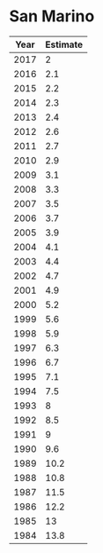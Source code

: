 # San Marino

| Year | Estimate |
| ---- | -------- |
| 2017 | 2 |
| 2016 | 2.1 |
| 2015 | 2.2 |
| 2014 | 2.3 |
| 2013 | 2.4 |
| 2012 | 2.6 |
| 2011 | 2.7 |
| 2010 | 2.9 |
| 2009 | 3.1 |
| 2008 | 3.3 |
| 2007 | 3.5 |
| 2006 | 3.7 |
| 2005 | 3.9 |
| 2004 | 4.1 |
| 2003 | 4.4 |
| 2002 | 4.7 |
| 2001 | 4.9 |
| 2000 | 5.2 |
| 1999 | 5.6 |
| 1998 | 5.9 |
| 1997 | 6.3 |
| 1996 | 6.7 |
| 1995 | 7.1 |
| 1994 | 7.5 |
| 1993 | 8 |
| 1992 | 8.5 |
| 1991 | 9 |
| 1990 | 9.6 |
| 1989 | 10.2 |
| 1988 | 10.8 |
| 1987 | 11.5 |
| 1986 | 12.2 |
| 1985 | 13 |
| 1984 | 13.8 |